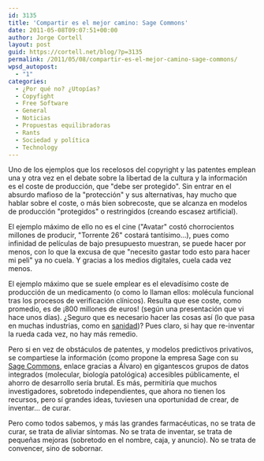 ```yaml
---
id: 3135
title: 'Compartir es el mejor camino: Sage Commons'
date: 2011-05-08T09:07:51+00:00
author: Jorge Cortell
layout: post
guid: https://cortell.net/blog/?p=3135
permalink: /2011/05/08/compartir-es-el-mejor-camino-sage-commons/
wpsd_autopost:
  - "1"
categories:
  - ¿Por qué no? ¿Utopías?
  - Copyfight
  - Free Software
  - General
  - Noticias
  - Propuestas equilibradoras
  - Rants
  - Sociedad y polí­tica
  - Technology
---
```

Uno de los ejemplos que los recelosos del copyright y las patentes emplean una y otra vez en el debate sobre la libertad de la cultura y la información es el coste de producción, que "debe ser protegido". Sin entrar en el absurdo mafioso de la "protección" y sus alternativas, hay mucho que hablar sobre el coste, o más bien sobrecoste, que se alcanza en modelos de producción "protegidos" o restringidos (creando escasez artificial).

El ejemplo máximo de ello no es el cine ("Avatar" costó chorrocientos millones de producir, "Torrente 26" costará tantísimo...), pues como infinidad de películas de bajo presupuesto muestran, se puede hacer por menos, con lo que la excusa de que "necesito gastar todo esto para hacer mi peli" ya no cuela. Y gracias a los medios digitales, cuela cada vez menos.

El ejemplo máximo que se suele emplear es el elevadísimo coste de producción de un medicamento (o como lo llaman ellos: molécula funcional tras los procesos de verificación clínicos). Resulta que ese coste, como promedio, es de ¡800 millones de euros! (según una presentación que vi hace unos días). ¿Seguro que es necesario hacer las cosas así (lo que pasa en muchas industrias, como en [sanidad](https://ducknetweb.blogspot.com/2011/04/inside-joba-learning-experience-and.html))? Pues claro, si hay que re-inventar la rueda cada vez, no hay más remedio.

Pero si en vez de obstáculos de patentes, y modelos predictivos privativos, se compartiese la información (como propone la empresa Sage con su [Sage Commons](https://sagebase.org/commons/), enlace gracias a Álvaro) en gigantescos grupos de datos integrados (molecular, biología patológica) accesibles públicamente, el ahorro de desarrollo sería brutal. Es más, permitiría que muchos investigadores, sobretodo independientes, que ahora no tienen los recursos, pero sí grandes ideas, tuviesen una oportunidad de crear, de inventar... de curar.

Pero como todos sabemos, y más las grandes farmacéuticas, no se trata de curar, se trata de aliviar síntomas. No se trata de inventar, se trata de pequeñas mejoras (sobretodo en el nombre, caja, y anuncio). No se trata de convencer, sino de sobornar.